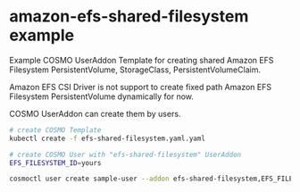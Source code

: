 # amazon-efs-shared-filesystem example

Example COSMO UserAddon Template for creating shared Amazon EFS Filesystem PersistentVolume, StorageClass, PersistentVolumeClaim.

Amazon EFS CSI Driver is not support to create fixed path Amazon EFS Filesystem PersistentVolume dynamically for now.

COSMO UserAddon can create them by users.

```sh
# create COSMO Template
kubectl create -f efs-shared-filesystem.yaml.yaml

# create COSMO User with "efs-shared-filesystem" UserAddon
EFS_FILESYSTEM_ID=yours

cosmoctl user create sample-user --addon efs-shared-filesystem,EFS_FILESYSTEM_ID:$EFS_FILESYSTEM_ID
```
